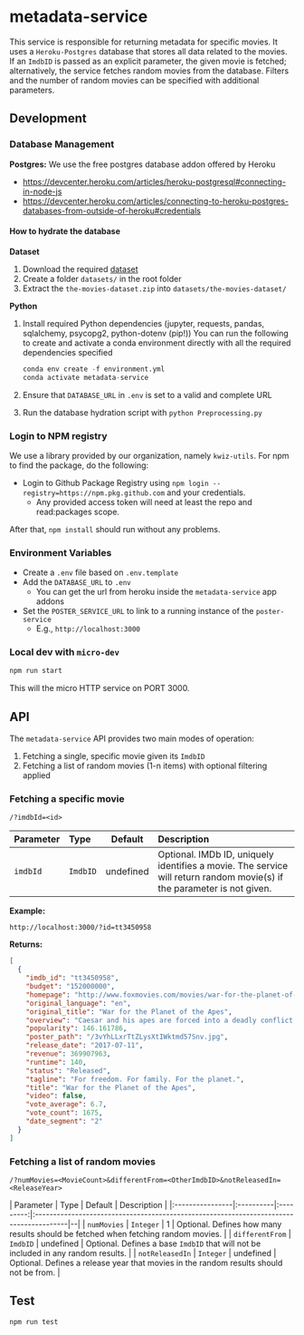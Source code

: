 # metadata-service

This service is responsible for returning metadata for specific movies. It uses a `Heroku-Postgres` database that stores all data related to the movies. If an `ImdbID` is passed as an explicit parameter, the given movie is fetched; alternatively, the service fetches random movies from the database. Filters and the number of random movies can be specified with additional parameters.

## Development

### Database Management

**Postgres:** We use the free postgres database addon offered by Heroku

- https://devcenter.heroku.com/articles/heroku-postgresql#connecting-in-node-js
- https://devcenter.heroku.com/articles/connecting-to-heroku-postgres-databases-from-outside-of-heroku#credentials

#### How to hydrate the database

**Dataset**

1. Download the required [dataset](https://www.kaggle.com/rounakbanik/the-movies-dataset)
2. Create a folder `datasets/` in the root folder
3. Extract the `the-movies-dataset.zip` into `datasets/the-movies-dataset/`

**Python**

1. Install required Python dependencies (jupyter, requests, pandas, sqlalchemy, psycopg2, python-dotenv (pip!))
   You can run the following to create and activate a conda environment directly with all the required dependencies specified

   ```python
   conda env create -f environment.yml
   conda activate metadata-service
   ```

2. Ensure that `DATABASE_URL` in `.env` is set to a valid and complete URL
3. Run the database hydration script with `python Preprocessing.py`

### Login to NPM registry

We use a library provided by our organization, namely `kwiz-utils`. For npm to find the package, do the following:

- Login to Github Package Registry using `npm login --registry=https://npm.pkg.github.com` and your credentials.
  - Any provided access token will need at least the repo and read:packages scope.

After that, `npm install` should run without any problems.

### Environment Variables

- Create a `.env` file based on `.env.template`
- Add the `DATABASE_URL` to `.env`
  - You can get the url from heroku inside the `metadata-service` app addons
- Set the `POSTER_SERVICE_URL` to link to a running instance of the `poster-service`
  - E.g., `http://localhost:3000`

### Local dev with `micro-dev`

```bash
npm run start
```

This will the micro HTTP service on PORT 3000.

## API

The `metadata-service` API provides two main modes of operation:

1. Fetching a single, specific movie given its `ImdbID`
2. Fetching a list of random movies (1-n items) with optional filtering applied

### Fetching a specific movie

`/?imdbId=<id>`

| Parameter       | Type      |  Default  | Description                                                                                                                   |
|:----------------|:----------|:---------:|:------------------------------------------------------------------------------------------------------------------------------|
| `imdbId`        | `ImdbID`  | undefined | Optional. IMDb ID, uniquely identifies a movie. The service will return random movie(s) if the parameter is not given.        |

**Example:**

`http://localhost:3000/?id=tt3450958`

**Returns:**

```json
[
  {
    "imdb_id": "tt3450958",
    "budget": "152000000",
    "homepage": "http://www.foxmovies.com/movies/war-for-the-planet-of-the-apes",
    "original_language": "en",
    "original_title": "War for the Planet of the Apes",
    "overview": "Caesar and his apes are forced into a deadly conflict with an army of humans led by a ruthless Colonel. After the apes suffer unimaginable losses, Caesar wrestles with his darker instincts and begins his own mythic quest to avenge his kind. As the journey finally brings them face to face, Caesar and the Colonel are pitted against each other in an epic battle that will determine the fate of both their species and the future of the planet.",
    "popularity": 146.161786,
    "poster_path": "/3vYhLLxrTtZLysXtIWktmd57Snv.jpg",
    "release_date": "2017-07-11",
    "revenue": 369907963,
    "runtime": 140,
    "status": "Released",
    "tagline": "For freedom. For family. For the planet.",
    "title": "War for the Planet of the Apes",
    "video": false,
    "vote_average": 6.7,
    "vote_count": 1675,
    "date_segment": "2"
  }
]
```

### Fetching a list of random movies

`/?numMovies=<MovieCount>&differentFrom=<OtherImdbID>&notReleasedIn=<ReleaseYear>`

| Parameter       | Type      |  Default  | Description                                                                            |
|:----------------|:----------|:---------:|:---------------------------------------------------------------------------------------|--|
| `numMovies`     | `Integer` |     1     | Optional. Defines how many results should be fetched when fetching random movies.      |
| `differentFrom` | `ImdbID`  | undefined | Optional. Defines a base `ImdbID` that will not be included in any random results.     |
| `notReleasedIn` | `Integer` | undefined | Optional. Defines a release year that movies in the random results should not be from. |

## Test

```bash
npm run test
```
